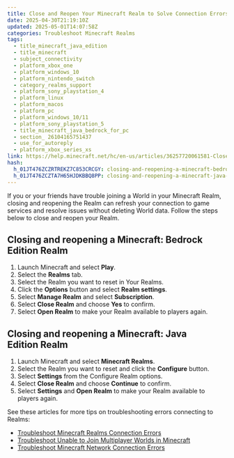 ```yaml
---
title: Close and Reopen Your Minecraft Realm to Solve Connection Errors
date: 2025-04-30T21:19:10Z
updated: 2025-05-01T14:07:58Z
categories: Troubleshoot Minecraft Realms
tags:
  - title_minecraft_java_edition
  - title_minecraft
  - subject_connectivity
  - platform_xbox_one
  - platform_windows_10
  - platform_nintendo_switch
  - category_realms_support
  - platform_sony_playstation_4
  - platform_linux
  - platform_macos
  - platform_pc
  - platform_windows_10/11
  - platform_sony_playstation_5
  - title_minecraft_java_bedrock_for_pc
  - section_ 26104165751437
  - use_for_autoreply
  - platform_xbox_series_xs
link: https://help.minecraft.net/hc/en-us/articles/36257720061581-Close-and-Reopen-Your-Minecraft-Realm-to-Solve-Connection-Errors
hash:
  h_01JT476ZCZRTREKZ7C853CRCGY: closing-and-reopening-a-minecraft-bedrock-edition-realm
  h_01JT476ZCZTA7H65HJDKBBQ8PP: closing-and-reopening-a-minecraft-java-editionrealm
---
```


If you or your friends have trouble joining a World in your Minecraft Realm, closing and reopening the Realm can refresh your connection to game services and resolve issues without deleting World data. Follow the steps below to close and reopen your Realm.

## Closing and reopening a Minecraft: Bedrock Edition Realm

1.  Launch Minecraft and select **Play**.
2.  Select the **Realms** tab.
3.  Select the Realm you want to reset in Your Realms.
4.  Click the **Options** button and select **Realm settings**.
5.  Select **Manage Realm** and select **Subscription**.
6.  Select **Close Realm** and choose **Yes** to confirm.
7.  Select **Open Realm** to make your Realm available to players again.

## Closing and reopening a Minecraft: Java Edition Realm

1.  Launch Minecraft and select **Minecraft Realms**.
2.  Select the Realm you want to reset and click the **Configure** button.
3.  Select **Settings** from the Configure Realm options.
4.  Select **Close Realm** and choose **Continue** to confirm.
5.  Select **Settings** and **Open Realm** to make your Realm available to players again.

See these articles for more tips on troubleshooting errors connecting to Realms:

- [Troubleshoot Minecraft Realms Connection Errors](./Troubleshoot-Minecraft-Realms-Connection-Errors.md)
- [Troubleshoot Unable to Join Multiplayer Worlds in Minecraft](../Multiplayer-Support/Troubleshoot-Unable-to-Join-Multiplayer-Games-in-Minecraft.md)
- [Troubleshoot Minecraft Network Connection Errors](../Performance-Troubleshooting/Troubleshoot-Minecraft-Network-Connection-Errors.md)
